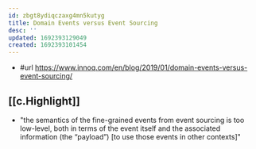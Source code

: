 ```yaml
---
id: zbgt8ydiqczaxg4mn5kutyg
title: Domain Events versus Event Sourcing
desc: ''
updated: 1692393129049
created: 1692393101454
---
```


- #url https://www.innoq.com/en/blog/2019/01/domain-events-versus-event-sourcing/

## [[c.Highlight]]

- "the semantics of the fine-grained events from event sourcing is too low-level, both in terms of the event itself and the associated information (the “payload”) [to use those events in other contexts]"
